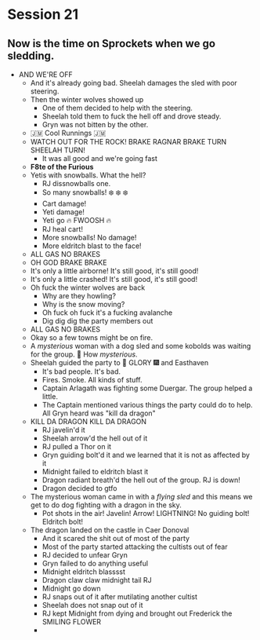 # Session 21
## Now is the time on Sprockets when we go sledding.
* AND WE'RE OFF
	* And it's already going bad. Sheelah damages the sled with poor steering.
	* Then the winter wolves showed up
		* One of them decided to help with the steering.
		* Sheelah told them to fuck the hell off and drove steady.
		* Gryn was not bitten by the other.
	* :jamaica: Cool Runnings :jamaica:
	* WATCH OUT FOR THE ROCK! BRAKE RAGNAR BRAKE TURN SHEELAH TURN!
		* It was all good and we're going fast
	* **F8te of the Furious**
	* Yetis with snowballs. What the hell?
		* RJ dissnowballs one.
		* So many snowballs! :snowflake: :snowflake: :snowflake: 
		* Cart damage!
		* Yeti damage!
		* Yeti go :fire: FWOOSH :fire:
		* RJ heal cart!
		* More snowballs! No damage!
		* More eldritch blast to the face!
	* ALL GAS NO BRAKES
	* OH GOD BRAKE BRAKE
	* It's only a little airborne! It's still good, it's still good!
	* It's only a little crashed! It's still good, it's still good!
	* Oh fuck the winter wolves are back
		* Why are they howling?
		* Why is the snow moving?
		* Oh fuck oh fuck it's a fucking avalanche
		* Dig dig dig the party members out
	* ALL GAS NO BRAKES
	* Okay so a few towns might be on fire.
	* A _mysterious_ woman with a dog sled and some kobolds was waiting for the group. :thinking: How _mysterious_.
	* Sheelah guided the party to :sparkler: GLORY :fireworks: and Easthaven
		* It's bad people. It's bad.
		* Fires. Smoke. All kinds of stuff.
		* Captain Arlagath was fighting some Duergar. The group helped a little.
		* The Captain mentioned various things the party could do to help. All Gryn heard was "kill da dragon"
	* KILL DA DRAGON KILL DA DRAGON
		* RJ javelin'd it
		* Sheelah arrow'd the hell out of it
		* RJ pulled a Thor on it
		* Gryn guiding bolt'd it and we learned that it is not as affected by it
		* Midnight failed to eldritch blast it
		* Dragon radiant breath'd the hell out of the group. RJ is down!
		* Dragon decided to gtfo
	* The mysterious woman came in with a _flying sled_ and this means we get to do dog fighting with a dragon in the sky.
		* Pot shots in the air! Javelin! Arrow! LIGHTNING! No guiding bolt! Eldritch bolt!
	* The dragon landed on the castle in Caer Donoval
		* And it scared the shit out of most of the party
		* Most of the party started attacking the cultists out of fear
		* RJ decided to unfear Gryn
		* Gryn failed to do anything useful
		* Midnight eldritch blasssst
		* Dragon claw claw midnight tail RJ
		* Midnight go down
		* RJ snaps out of it after mutilating another cultist
		* Sheelah does not snap out of it
		* RJ kept Midnight from dying and brought out Frederick the SMILING FLOWER
		* 
<!--stackedit_data:
eyJoaXN0b3J5IjpbNTUzOTYxMTg1LC0yMDYxNDU5ODgyLC00MT
c2MzgzOTgsLTEwOTY0NjI0MjYsMTY4MDcwNDQ4LDExMjk1Njkx
NjEsLTI2NzA1MjE3NCw1ODY3MTQ3NDIsLTEwMTMzMjgyOCw4OD
kyNDQ0NjgsMjAxOTA5NjQ2OCwxMjg5MDU2Njk1LDE5OTI3ODM5
NzYsLTEyMDI1NDc1NTEsLTEwMDA3MjcxODksLTQzNzI2OTMxNS
wtNjQwMzMyNTkzLDkxNTQxNDQwMiw1NTY2NDA4OSwtMjA2NDMx
NjgwOF19
-->